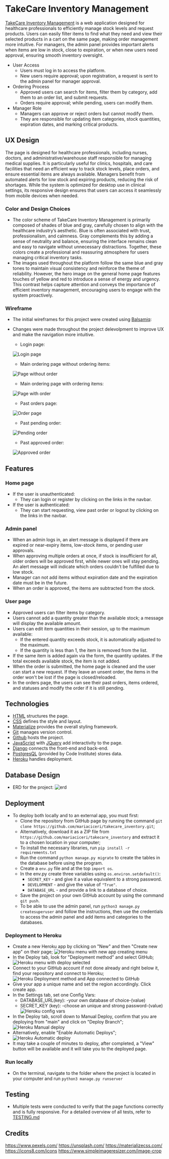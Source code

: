 # TakeCare Inventory Management

[TakeCare Inventory Management](https://takecare-inventory-187635d57664.herokuapp.com/) is a web application designed for healthcare professionals to efficiently manage stock levels and request products. Users can easily filter items to find what they need and view their selected products in a cart on the same page, making order management more intuitive. For managers, the admin panel provides important alerts when items are low in stock, close to expiration, or when new users need approval, ensuring smooth inventory oversight.

- User Access
    - Users must log in to access the platform.
    - New users require approval; upon registration, a request is sent to the admin panel for manager approval.
- Ordering Process
    - Approved users can search for items, filter them by category, add them to an order list, and submit requests.
    - Orders require approval; while pending, users can modify them.
- Manager Role
    - Managers can approve or reject orders but cannot modify them.
    - They are responsible for updating item categories, stock quantities, expiration dates, and marking critical products.


## UX Design

The page is designed for healthcare professionals, including nurses, doctors, and administrative/warehouse staff responsible for managing medical supplies. It is particularly useful for clinics, hospitals, and care facilities that need an efficient way to track stock levels, place orders, and ensure essential items are always available. Managers benefit from automated alerts for low stock and expiring products, reducing the risk of shortages. While the system is optimized for desktop use in clinical settings, its responsive design ensures that users can access it seamlessly from mobile devices when needed.

### Color and Design Choices

+ The color scheme of TakeCare Inventory Management is primarily composed of shades of blue and gray, carefully chosen to align with the healthcare industry’s aesthetic. Blue is often associated with trust, professionalism, and calmness. Gray complements this by adding a sense of neutrality and balance, ensuring the interface remains clean and easy to navigate without unnecessary distractions. Together, these colors create a professional and reassuring atmosphere for users managing critical inventory tasks.
+ The images used throughout the platform follow the same blue and gray tones to maintain visual consistency and reinforce the theme of reliability. However, the hero image on the general home page features touches of yellow and red to introduce a sense of energy and urgency. This contrast helps capture attention and conveys the importance of efficient inventory management, encouraging users to engage with the system proactively.

### Wireframe

+ The initial wireframes for this project were created using [Balsamiq](https://balsamiq.com/):
+ Changes were made throughout the project delevolpment to improve UX and make the navigation more intuitive.

    + Login page:

    ![Login page](/docs/images/wireframe-login.png)

    + Main ordering page without ordering items:

    ![Page without order](/docs/images/wireframe-without-order.png)

    + Main ordering page with ordering items:

    ![Page with order](/docs/images/wireframe-with-order.png)

    + Past orders page:

    ![Order page](/docs/images/wireframe-orders-page.png)

    + Past pending order:

    ![Pending order](/docs/images/wireframe-pending-order.png)

    + Past approved order:

    ![Approved order](/docs/images/wireframe-approved-order.png)

## Features

### Home page
- If the user is unauthenticated:
    - They can login or register by clicking on the links in the navbar.
- If the user is authenticated:
    - They can start requesting, view past order or logout by clicking on the links in the navbar.

### Admin panel
- When an admin logs in, an alert message is displayed if there are expired or near-expiry items, low-stock items, or pending user approvals.
- When approving multiple orders at once, if stock is insufficient for all, older orders will be approved first, while newer ones will stay pending. An alert message will indicate which orders couldn't be fulfilled due to low stock.
- Manager can not add items without expiration date and the expiration date must be in the future.
- When an order is approved, the items are subtracted from the stock.

### User page
- Approved users can filter items by category.
- Users cannot add a quantity greater than the available stock; a message will display the available amount.
- Users can edit item quantities in their session, up to the maximum available:
    - If the entered quantity exceeds stock, it is automatically adjusted to the maximum.
    - If the quantity is less than 1, the item is removed from the list.
- If the same item is added again via the form, the quantity updates. If the total exceeds available stock, the item is not added.
- When the order is submitted, the home page is cleaned and the user can start a new request. If they leave an unsent order, the items in the order won't be lost if the page is closed/reloaded.
- In the orders page, the users can see their past orders, items ordered, and statuses and modify the order if it is still pending.

## Technologies

+ [HTML](https://developer.mozilla.org/en-US/docs/Web/HTML) structures the page.
+ [CSS](https://developer.mozilla.org/en-US/docs/Web/CSS) defines the style and layout.
+ [Materialize](https://materializecss.com/) provides the overall styling framework.
+ [Git](https://git-scm.com/) manages version control.
+ [Github](https://github.com/) hosts the project.
+ [JavaScript](https://developer.mozilla.org/en-US/docs/Web/JavaScript) with [JQuery](https://jquery.com/) add interactivity to the page.
+ [Django](https://www.djangoproject.com/) connects the front-end and back-end.
+ [PostgresQL](https://www.postgresql.org/) (provided by Code Institute) stores data.
+ [Heroku](https://www.heroku.com/) handles deployment.

## Database Design

- ERD for the project:
![erd](/docs/images/erd.png)

## Deployment

+ To deploy both locally and to an external app, you must first: 
    + Clone the repository from GitHub page by running the command `git clone https://github.com/mariaciceri/takecare_inventory.git`;
    + Alternatively, download it as a ZIP file from `https://github.com/mariaciceri/takecare_inventory` and extract it to a chosen location in your computer;
    + To install the necessary libraries, run `pip install -r requirements.txt`
    + Run the command `python manage.py migrate` to create the tables in the database before using the program.
    + Create a `env.py` file and at the top `import os`.
    + In the env.py create three variables using `os.environ.setdefault()`:
        + `SECRET_KEY` - and give it a value equivalent to a strong password.
        + `DEVELOPMENT` - and give the value of `"True"`.
        + `DATABASE_URL` - and provide a link to a database of choice.
    + Save the project on your own GitHub account by using the command `git push`.
    + To be able to use the admin panel, run `python3 manage.py createsuperuser` and follow the instructions, then use the credentials to access the admin panel and add items and categories to the databases.

### Deployment to Heroku

+ Create a new Heroku app by clicking on "New" and then "Create new app" on their page;
![Heroku menu with new app creating menu](/docs/images/heroku-new-app.png)
+ In the Deploy tab, look for "Deployment method" and select GitHub;
![Heroku menu with deploy selected](/docs/images/heroku-deploy.png)
+ Connect to your GitHub account if not done already and right below it, find your repository and connect to Heroku;
![Heroku Deployment method and App connected to GitHub](/docs/images/heroku-github.png)
+ Give your app a unique name and set the region accordingly. Click create app.
+ In the Settings tab, set one Config Vars:
    + DATABASE_URL(key): -your own database of choice-(value)
    + SECRET_KEY (key): -choose an unique and strong password-(value)
![Heroku config vars](/docs/images/heroku-config-vars.png)
+ In the Deploy tab, scroll down to Manual Deploy, confirm that you are deploying from "main" and click on "Deploy Branch";
![Heroku Manual deploy](/docs/images/heroku-manual-deploy.png)
+ Alternatively, enable "Enable Automatic Deploys";
![Heroku Automatic deploy](/docs/images/heroku-automatic-deploy.png)
+ It may take a couple of minutes to deploy, after completed, a "View" button will be available and it will take you to the deployed page.

### Run locally

+ On the terminal, navigate to the folder where the project is located in your computer and run `python3 manage.py runserver`

## Testing

+ Multiple tests were conducted to verify that the page functions correctly and is fully responsive. For a detailed overview of all tests, refer to [TESTING.md](TESTING.md) 

## Credits

https://www.pexels.com/
https://unsplash.com/
https://materializecss.com/
https://icons8.com/icons
https://www.simpleimageresizer.com/image-crop